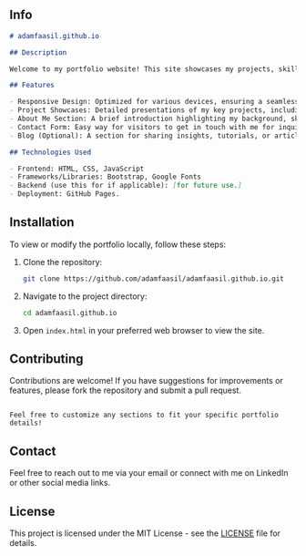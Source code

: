 ## Info

```markdown
# adamfaasil.github.io

## Description

Welcome to my portfolio website! This site showcases my projects, skills, and experiences as a developer. It serves as a platform to highlight my work and connect with potential clients and collaborators in the future.

## Features

- Responsive Design: Optimized for various devices, ensuring a seamless user experience on desktops, tablets, and smartphones.
- Project Showcases: Detailed presentations of my key projects, including descriptions, technologies used, and links to live demos or repositories.
- About Me Section: A brief introduction highlighting my background, skills, and professional journey.
- Contact Form: Easy way for visitors to get in touch with me for inquiries or collaboration opportunities.
- Blog (Optional): A section for sharing insights, tutorials, or articles related to my field.

## Technologies Used

- Frontend: HTML, CSS, JavaScript
- Frameworks/Libraries: Bootstrap, Google Fonts
- Backend (use this for if applicable): [for future use.]
- Deployment: GitHub Pages.

```

## Installation

To view or modify the portfolio locally, follow these steps:

1. Clone the repository:
   ```bash
   git clone https://github.com/adamfaasil/adamfaasil.github.io.git
   ```
2. Navigate to the project directory:
   ```bash
   cd adamfaasil.github.io
   ```
3. Open `index.html` in your preferred web browser to view the site.

## Contributing

Contributions are welcome! If you have suggestions for improvements or features, please fork the repository and submit a pull request.

```

Feel free to customize any sections to fit your specific portfolio details!

```

## Contact

Feel free to reach out to me via your email or connect with me on LinkedIn or other social media links.

## License

This project is licensed under the MIT License - see the [LICENSE](LICENSE) file for details.


